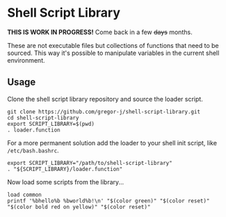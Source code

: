 # Shell Script Library

**THIS IS WORK IN PROGRESS!** Come back in a few ~~days~~ months.

These are not executable files but collections of functions that need to be sourced.
This way it's possible to manipulate variables in the current shell environment.

## Usage

Clone the shell script library repository and source the loader script.

```shell
git clone https://github.com/gregor-j/shell-script-library.git
cd shell-script-library
export SCRIPT_LIBRARY=$(pwd)
. loader.function
```

For a more permanent solution add the loader to your shell init script, like `/etc/bash.bashrc`.

```shell
export SCRIPT_LIBRARY="/path/to/shell-script-library"
. "${SCRIPT_LIBRARY}/loader.function"
```

Now load some scripts from the library...

```shell
load common
printf '%bhello%b %bworld%b!\n' "$(color green)" "$(color reset)" "$(color bold red on yellow)" "$(color reset)"
```
